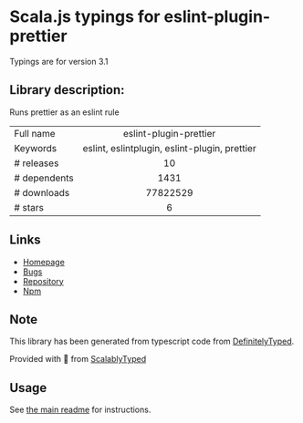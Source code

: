 
# Scala.js typings for eslint-plugin-prettier

Typings are for version 3.1

## Library description:
Runs prettier as an eslint rule

|                    |                 |
| ------------------ | :-------------: |
| Full name          | eslint-plugin-prettier |
| Keywords           | eslint, eslintplugin, eslint-plugin, prettier |
| # releases         | 10 |
| # dependents       | 1431 |
| # downloads        | 77822529 |
| # stars            | 6 |

## Links
- [Homepage](https://github.com/prettier/eslint-plugin-prettier#readme)
- [Bugs](https://github.com/prettier/eslint-plugin-prettier/issues)
- [Repository](https://github.com/prettier/eslint-plugin-prettier)
- [Npm](https://www.npmjs.com/package/eslint-plugin-prettier)
    


## Note
This library has been generated from typescript code from [DefinitelyTyped](https://definitelytyped.org).

Provided with :purple_heart: from [ScalablyTyped](https://github.com/oyvindberg/ScalablyTyped)

## Usage
See [the main readme](../../readme.md) for instructions.


